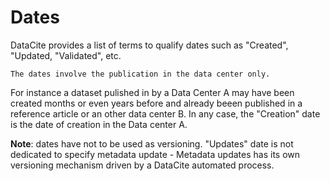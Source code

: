 # Dates

DataCite provides a list of terms to qualify dates such as "Created", "Updated, "Validated", etc.
```
The dates involve the publication in the data center only.
```
 
For instance a dataset pulished in by a Data Center A may have been created months or even years before and already beeen published in a reference article or an other data center B.
In any case, the "Creation" date is the date of creation in the Data center A.


**Note**: dates have not to be used as versioning. 
"Updates" date is not dedicated to specify metadata update - Metadata updates has its own versioning mechanism driven by a DataCite automated process. 

